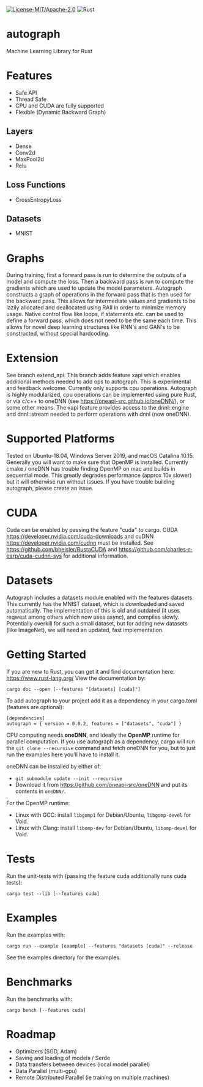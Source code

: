 [![License-MIT/Apache-2.0](https://img.shields.io/badge/license-MIT/Apache_2.0-blue.svg)](https://github.com/charles-r-earp/autograph/blob/master/LICENSE-APACHE)
![Rust](https://github.com/charles-r-earp/autograph/workflows/Rust/badge.svg?branch=master)
# autograph
Machine Learning Library for Rust

# Features
  - Safe API
  - Thread Safe
  - CPU and CUDA are fully supported
  - Flexible (Dynamic Backward Graph)

## Layers
  - Dense
  - Conv2d
  - MaxPool2d
  - Relu
 
## Loss Functions
  - CrossEntropyLoss
 
## Datasets
  - MNIST

# Graphs
During training, first a forward pass is run to determine the outputs of a model and compute the loss. Then a backward pass is run to compute the gradients which are used to update the model parameters. Autograph constructs a graph of operations in the forward pass that is then used for the backward pass. This allows for intermediate values and gradients to be lazily allocated and deallocated using RAII in order to minimize memory usage. Native control flow like loops, if statements etc. can be used to define a forward pass, which does not need to be the same each time. This allows for novel deep learning structures like RNN's and GAN's to be constructed, without special hardcoding. 
  
# Extension
See branch extend_api. This branch adds feature xapi which enables additional methods needed to add ops to autograph. This is experimental and feedback welcome. Currently only supports cpu operations. Autograph is highly modularized, cpu operations can be implemented using pure Rust, or via c/c++ to oneDNN (see https://oneapi-src.github.io/oneDNN/), or some other means. The xapi feature provides access to the dnnl::engine and dnnl::stream needed to perform operations with dnnl (now oneDNN). 

# Supported Platforms
Tested on Ubuntu-18.04, Windows Server 2019, and macOS Catalina 10.15. Generally you will want to make sure that OpenMP is installed. Currently cmake / oneDNN has trouble finding OpenMP on mac and builds in sequential mode. This greatly degrades performance (approx 10x slower) but it will otherwise run without issues. If you have trouble building autograph, please create an issue. 

# CUDA
Cuda can be enabled by passing the feature "cuda" to cargo. CUDA https://developer.nvidia.com/cuda-downloads and cuDNN https://developer.nvidia.com/cudnn must be installed. See https://github.com/bheisler/RustaCUDA and https://github.com/charles-r-earp/cuda-cudnn-sys for additional information. 

# Datasets
Autograph includes a datasets module enabled with the features datasets. This currently has the MNIST dataset, which is downloaded and saved automatically. The implementation of this is old and outdated (it uses reqwest among others which now uses async), and compiles slowly. Potentially overkill for such a small dataset, but for adding new datasets (like ImageNet), we will need an updated, fast implementation. 

# Getting Started
If you are new to Rust, you can get it and find documentation here: https://www.rust-lang.org/
View the documentation by:
```
cargo doc --open [--features "[datasets] [cuda]"]
```
To add autograph to your project add it as a dependency in your cargo.toml (features are optional):
```
[dependencies]
autograph = { version = 0.0.2, features = ["datasets", "cuda"] }
```

CPU computing needs **oneDNN**, and ideally the **OpenMP** runtime for parallel computation.
If you use autograph as a dependency, cargo will run the `git clone --recursive` command and fetch oneDNN for you, but to just run the examples here you’ll have to install it.

oneDNN can be installed by either of:
  - `git submodule update --init --recursive`
  - Download it from https://github.com/oneapi-src/oneDNN and put its contents in `oneDNN/`.

For the OpenMP runtime:
  - Linux with GCC: install `libgomp1` for Debian/Ubuntu, `libgomp-devel` for Void.
  - Linux with Clang: install `libomp-dev` for Debian/Ubuntu, `libomp-devel` for Void.

# Tests
Run the unit-tests with (passing the feature cuda additionally runs cuda tests):
```
cargo test --lib [--features cuda]
```

# Examples
Run the examples with:
```
cargo run --example [example] --features "datasets [cuda]" --release
```
See the examples directory for the examples.

# Benchmarks
Run the benchmarks with:
```
cargo bench [--features cuda]
```

# Roadmap 
  - Optimizers (SGD, Adam)
  - Saving and loading of models / Serde
  - Data transfers between devices (local model parallel)
  - Data Parallel (multi-gpu)
  - Remote Distributed Parallel (ie training on multiple machines)
